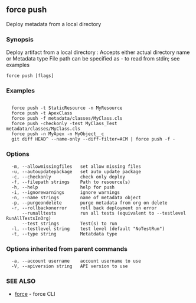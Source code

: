 ## force push

Deploy metadata from a local directory

### Synopsis


Deploy artifact from a local directory
<metadata>: Accepts either actual directory name or Metadata type
File path can be specified as - to read from stdin; see examples


```
force push [flags]
```

### Examples

```

  force push -t StaticResource -n MyResource
  force push -t ApexClass
  force push -f metadata/classes/MyClass.cls
  force push -checkonly -test MyClass_Test metadata/classes/MyClass.cls
  force push -n MyApex -n MyObject__c
  git diff HEAD^ --name-only --diff-filter=ACM | force push -f -

```

### Options

```
  -m, --allowmissingfiles   set allow missing files
  -u, --autoupdatepackage   set auto update package
  -c, --checkonly           check only deploy
  -f, --filepath strings    Path to resource(s)
  -h, --help                help for push
  -i, --ignorewarnings      ignore warnings
  -n, --name strings        name of metadata object
  -p, --purgeondelete       purge metadata from org on delete
  -r, --rollbackonerror     roll back deployment on error
      --runalltests         run all tests (equivalent to --testlevel RunAllTestsInOrg)
      --test strings        Test(s) to run
  -l, --testlevel string    test level (default "NoTestRun")
  -t, --type string         Metatdata type
```

### Options inherited from parent commands

```
  -a, --account username    account username to use
  -V, --apiversion string   API version to use
```

### SEE ALSO

* [force](force.md)	 - force CLI

